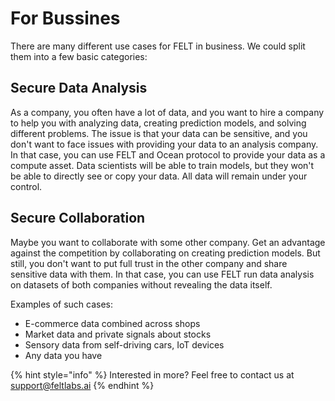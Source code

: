 # For Bussines

There are many different use cases for FELT in business. We could split them into a few basic categories:

## Secure Data Analysis

As a company, you often have a lot of data, and you want to hire a company to help you with analyzing data, creating prediction models, and solving different problems. The issue is that your data can be sensitive, and you don't want to face issues with providing your data to an analysis company. In that case, you can use FELT and Ocean protocol to provide your data as a compute asset. Data scientists will be able to train models, but they won't be able to directly see or copy your data. All data will remain under your control.

## Secure Collaboration

Maybe you want to collaborate with some other company. Get an advantage against the competition by collaborating on creating prediction models. But still, you don't want to put full trust in the other company and share sensitive data with them. In that case, you can use FELT run data analysis on datasets of both companies without revealing the data itself.

Examples of such cases:

* E-commerce data combined across shops
* Market data and private signals about stocks
* Sensory data from self-driving cars, IoT devices
* Any data you have

{% hint style="info" %}
Interested in more? Feel free to contact us at [support@feltlabs.ai](mailto:support@feltlabs.ai)
{% endhint %}
